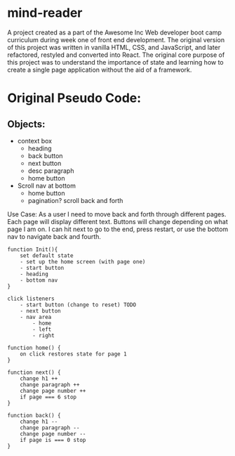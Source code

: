 # mind-reader

A project created as a part of the Awesome Inc Web developer boot camp curriculum during week one of front end development. The original version of this project was written in vanilla HTML, CSS, and JavaScript, and later refactored, restyled and converted into React. The original core purpose of this project was to understand the importance of state and learning how to create a single page application without the aid of a framework.

# Original Pseudo Code:

## Objects:
- context box
    - heading
    - back button
    - next button
    - desc paragraph
    - home button
- Scroll nav at bottom
    - home button
    - pagination? scroll back and forth

 Use Case: As a user I need to move back and forth through different pages. Each page will display different text. Buttons will change depending on what page I am on. I can hit next to go to the end, press restart, or use the bottom nav to navigate back and fourth.

    function Init(){
        set default state
        - set up the home screen (with page one)
        - start button
        - heading
        - bottom nav
    }

    click listeners
        - start button (change to reset) TODO
        - next button
        - nav area
            - home
            - left
            - right
    
    function home() {
        on click restores state for page 1
    }

    function next() {
        change h1 ++
        change paragraph ++
        change page number ++
        if page === 6 stop
    }

    function back() {
        change h1 --
        change paragraph --
        change page number --
        if page is === 0 stop
    }


